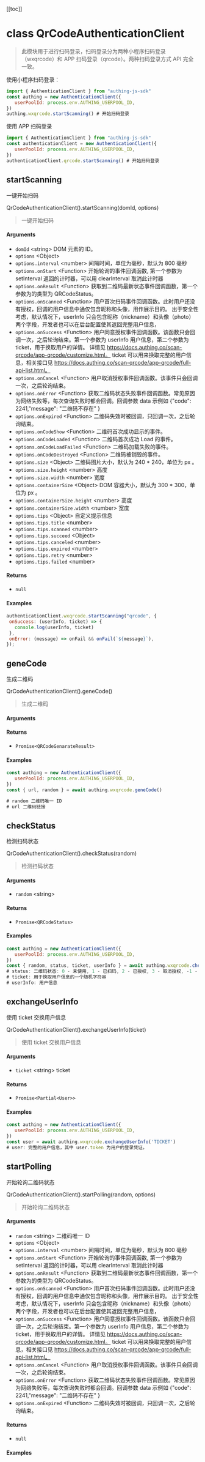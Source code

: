 [[toc]]


# class QrCodeAuthenticationClient

> 此模块用于进行扫码登录，扫码登录分为两种小程序扫码登录（wxqrcode）和 APP 扫码登录（qrcode）。两种扫码登录方式 API 完全一致。

使用小程序扫码登录：

```javascript
import { AuthenticationClient } from "authing-js-sdk"
const authing = new AuthenticationClient({
   userPoolId: process.env.AUTHING_USERPOOL_ID,
})
authing.wxqrcode.startScanning() # 开始扫码登录
```

使用 APP 扫码登录

```javascript
import { AuthenticationClient } from "authing-js-sdk"
const authenticationClient = new AuthenticationClient({
   userPoolId: process.env.AUTHING_USERPOOL_ID,
})
authenticationClient.qrcode.startScanning() # 开始扫码登录
```

## startScanning

一键开始扫码

QrCodeAuthenticationClient().startScanning(domId, options)

> 一键开始扫码


#### Arguments

- `domId` \<string\> DOM 元素的 ID。 
- `options` \<Object\>  
- `options.interval` \<number\> 间隔时间，单位为毫秒，默认为 800 毫秒 
- `options.onStart` \<Function\> 开始轮询的事件回调函数, 第一个参数为 setInterval 返回的计时器，可以用 clearInterval 取消此计时器 
- `options.onResult` \<Function\> 获取到二维码最新状态事件回调函数，第一个参数为的类型为 QRCodeStatus。 
- `options.onScanned` \<Function\> 用户首次扫码事件回调函数。此时用户还没有授权，回调的用户信息中通仅包含昵称和头像，用作展示目的。
出于安全性考虑，默认情况下，userInfo 只会包含昵称（nickname）和头像（photo）两个字段，开发者也可以在后台配置使其返回完整用户信息， 
- `options.onSuccess` \<Function\> 用户同意授权事件回调函数。该函数只会回调一次，之后轮询结束。第一个参数为 userInfo 用户信息，第二个参数为 ticket，用于换取用户的详情。
详情见 https://docs.authing.co/scan-qrcode/app-qrcode/customize.html。
ticket 可以用来换取完整的用户信息，相关接口见 https://docs.authing.co/scan-qrcode/app-qrcode/full-api-list.html。 
- `options.onCancel` \<Function\> 用户取消授权事件回调函数。该事件只会回调一次，之后轮询结束。 
- `options.onError` \<Function\> 获取二维码状态失败事件回调函数。常见原因为网络失败等，每次查询失败时都会回调。回调参数 data 示例如 {"code": 2241,"message": "二维码不存在" } 
- `options.onExpired` \<Function\> 二维码失效时被回调，只回调一次，之后轮询结束。 
- `options.onCodeShow` \<Function\> 二维码首次成功显示的事件。 
- `options.onCodeLoaded` \<Function\> 二维码首次成功 Load 的事件。 
- `options.onCodeLoadFailed` \<Function\> 二维码加载失败的事件。 
- `options.onCodeDestroyed` \<Function\> 二维码被销毁的事件。 
- `options.size` \<Object\> 二维码图片大小，默认为 240 * 240，单位为 px 。 
- `options.size.height` \<number\> 高度 
- `options.size.width` \<number\> 宽度 
- `options.containerSize` \<Object\> DOM 容器大小，默认为 300 * 300，单位为 px 。 
- `options.containerSize.height` \<number\> 高度 
- `options.containerSize.width` \<number\> 宽度 
- `options.tips` \<Object\> 自定义提示信息 
- `options.tips.title` \<number\>  
- `options.tips.scanned` \<number\>  
- `options.tips.succeed` \<Object\>  
- `options.tips.canceled` \<number\>  
- `options.tips.expired` \<number\>  
- `options.tips.retry` \<number\>  
- `options.tips.failed` \<number\>  

#### Returns

-  `null` 

#### Examples

```javascript
authenticationClient.wxqrcode.startScanning("qrcode", {
 onSuccess: (userInfo, ticket) => {
   console.log(userInfo, ticket)
 },
 onError: (message) => onFail && onFail(`${message}`),
});
```
      

## geneCode

生成二维码

QrCodeAuthenticationClient().geneCode()

> 生成二维码


#### Arguments



#### Returns

-  `Promise<QRCodeGenarateResult>` 

#### Examples

```javascript
const authing = new AuthenticationClient({
   userPoolId: process.env.AUTHING_USERPOOL_ID,
})
const { url, random } = await authing.wxqrcode.geneCode()

# random 二维码唯一 ID
# url 二维码链接
```
      

## checkStatus

检测扫码状态

QrCodeAuthenticationClient().checkStatus(random)

> 检测扫码状态


#### Arguments

- `random` \<string\>  

#### Returns

-  `Promise<QRCodeStatus>` 

#### Examples

```javascript
const authing = new AuthenticationClient({
   userPoolId: process.env.AUTHING_USERPOOL_ID,
})
const { random, status, ticket, userInfo } = await authing.wxqrcode.checkStatus('RANDOM')
# status: 二维码状态: 0 - 未使用, 1 - 已扫码, 2 - 已授权, 3 - 取消授权, -1 - 已过期
# ticket: 用于换取用户信息的一个随机字符串
# userInfo: 用户信息
```
      

## exchangeUserInfo

使用 ticket 交换用户信息

QrCodeAuthenticationClient().exchangeUserInfo(ticket)

> 使用 ticket 交换用户信息


#### Arguments

- `ticket` \<string\> ticket 

#### Returns

-  `Promise<Partial<User>>` 

#### Examples

```javascript
const authing = new AuthenticationClient({
   userPoolId: process.env.AUTHING_USERPOOL_ID,
})
const user = await authing.wxqrcode.exchangeUserInfo('TICKET')
# user: 完整的用户信息，其中 user.token 为用户的登录凭证。
```
      

## startPolling

开始轮询二维码状态

QrCodeAuthenticationClient().startPolling(random, options)

> 开始轮询二维码状态


#### Arguments

- `random` \<string\> 二维码唯一 ID 
- `options` \<Object\>  
- `options.interval` \<number\> 间隔时间，单位为毫秒，默认为 800 毫秒 
- `options.onStart` \<Function\> 开始轮询的事件回调函数, 第一个参数为 setInterval 返回的计时器，可以用 clearInterval 取消此计时器 
- `options.onResult` \<Function\> 获取到二维码最新状态事件回调函数，第一个参数为的类型为 QRCodeStatus。 
- `options.onScanned` \<Function\> 用户首次扫码事件回调函数。此时用户还没有授权，回调的用户信息中通仅包含昵称和头像，用作展示目的。
出于安全性考虑，默认情况下，userInfo 只会包含昵称（nickname）和头像（photo）两个字段，开发者也可以在后台配置使其返回完整用户信息， 
- `options.onSuccess` \<Function\> 用户同意授权事件回调函数。该函数只会回调一次，之后轮询结束。第一个参数为 userInfo 用户信息，第二个参数为 ticket，用于换取用户的详情。
详情见 https://docs.authing.co/scan-qrcode/app-qrcode/customize.html。
ticket 可以用来换取完整的用户信息，相关接口见 https://docs.authing.co/scan-qrcode/app-qrcode/full-api-list.html。 
- `options.onCancel` \<Function\> 用户取消授权事件回调函数。该事件只会回调一次，之后轮询结束。 
- `options.onError` \<Function\> 获取二维码状态失败事件回调函数。常见原因为网络失败等，每次查询失败时都会回调。回调参数 data 示例如 {"code": 2241,"message": "二维码不存在" } 
- `options.onExpired` \<Function\> 二维码失效时被回调，只回调一次，之后轮询结束。 

#### Returns

-  `null` 

#### Examples


      